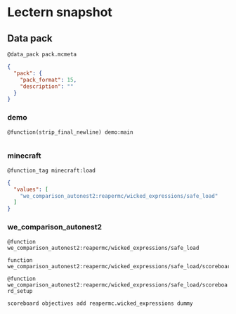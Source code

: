 # Lectern snapshot

## Data pack

`@data_pack pack.mcmeta`

```json
{
  "pack": {
    "pack_format": 15,
    "description": ""
  }
}
```

### demo

`@function(strip_final_newline) demo:main`

```mcfunction

```

### minecraft

`@function_tag minecraft:load`

```json
{
  "values": [
    "we_comparison_autonest2:reapermc/wicked_expressions/safe_load"
  ]
}
```

### we_comparison_autonest2

`@function we_comparison_autonest2:reapermc/wicked_expressions/safe_load`

```mcfunction
function we_comparison_autonest2:reapermc/wicked_expressions/safe_load/scoreboard_setup
```

`@function we_comparison_autonest2:reapermc/wicked_expressions/safe_load/scoreboard_setup`

```mcfunction
scoreboard objectives add reapermc.wicked_expressions dummy
```
